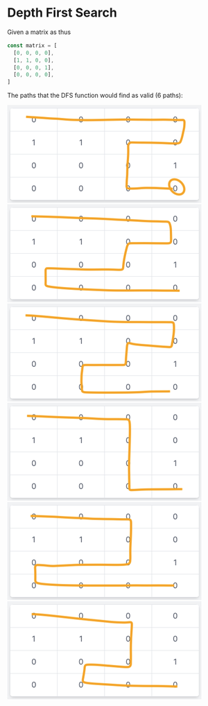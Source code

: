 # Depth First Search

Given a matrix as thus
```js
const matrix = [
  [0, 0, 0, 0],
  [1, 1, 0, 0],
  [0, 0, 0, 1],
  [0, 0, 0, 0],
]
```

The paths that the DFS function would find as valid (6 paths):

![](./assets/1.png)
![](./assets/2.png)
![](./assets/3.png)
![](./assets/4.png)
![](./assets/5.png)
![](./assets/6.png)

